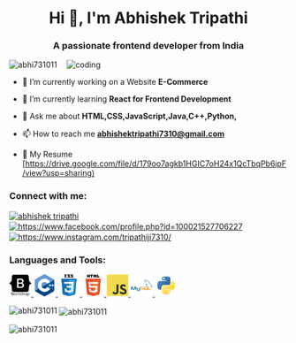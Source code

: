 


<h1 align="center">Hi 👋, I'm Abhishek Tripathi</h1>
<h3 align="center">A passionate frontend developer from India</h3>
<img src="https://user-images.githubusercontent.com/55389276/140866485-8fb1c876-9a8f-4d6a-98dc-08c4981eaf70.gif" alt="coding" align="right" width="400">
<p align="left"> <img src="https://komarev.com/ghpvc/?username=abhi731011&label=Profile%20views&color=0e75b6&style=flat" alt="abhi731011" /> </p>

- 🔭 I’m currently working on a Website **E-Commerce**

- 🌱 I’m currently learning **React for Frontend Development**

- 💬 Ask me about **HTML,CSS,JavaScript,Java,C++,Python,**

- 📫 How to reach me **abhishektripathi7310@gmail.com**

- 📄 My Resume [[https://drive.google.com/file/d/179oo7agkb1HGIC7oH24x1QcTbqPb6ipF/view?usp=sharing)](https://drive.google.com/file/d/1_QkDRWptm3SXuvM4PVreQ0bmvb1spmBQ/view?usp=sharing)

<h3 align="left">Connect with me:</h3>
<p align="left">
<a href="https://www.linkedin.com/in/abhi7310/" target="blank"><img align="center" src="https://raw.githubusercontent.com/rahuldkjain/github-profile-readme-generator/master/src/images/icons/Social/linked-in-alt.svg" alt="abhishek tripathi" height="30" width="40" /></a>
<a href="https://www.facebook.com/profile.php?id=100021527706227" target="blank"><img align="center" src="https://raw.githubusercontent.com/rahuldkjain/github-profile-readme-generator/master/src/images/icons/Social/facebook.svg" alt="https://www.facebook.com/profile.php?id=100021527706227" height="30" width="40" /></a>
<a href="https://www.instagram.com/tripathiji7310/" target="blank"><img align="center" src="https://raw.githubusercontent.com/rahuldkjain/github-profile-readme-generator/master/src/images/icons/Social/instagram.svg" alt="https://www.instagram.com/tripathiji7310/" height="30" width="40" /></a>
</p>

<h3 align="left">Languages and Tools:</h3>
<p align="left"> <a href="https://getbootstrap.com" target="_blank" rel="noreferrer"> <img src="https://raw.githubusercontent.com/devicons/devicon/master/icons/bootstrap/bootstrap-plain-wordmark.svg" alt="bootstrap" width="40" height="40"/> </a> <a href="https://www.w3schools.com/cpp/" target="_blank" rel="noreferrer"> <img src="https://raw.githubusercontent.com/devicons/devicon/master/icons/cplusplus/cplusplus-original.svg" alt="cplusplus" width="40" height="40"/> </a> <a href="https://www.w3schools.com/css/" target="_blank" rel="noreferrer"> <img src="https://raw.githubusercontent.com/devicons/devicon/master/icons/css3/css3-original-wordmark.svg" alt="css3" width="40" height="40"/> </a> <a href="https://www.w3.org/html/" target="_blank" rel="noreferrer"> <img src="https://raw.githubusercontent.com/devicons/devicon/master/icons/html5/html5-original-wordmark.svg" alt="html5" width="40" height="40"/> </a> <a href="https://developer.mozilla.org/en-US/docs/Web/JavaScript" target="_blank" rel="noreferrer"> <img src="https://raw.githubusercontent.com/devicons/devicon/master/icons/javascript/javascript-original.svg" alt="javascript" width="40" height="40"/> </a> <a href="https://www.mysql.com/" target="_blank" rel="noreferrer"> <img src="https://raw.githubusercontent.com/devicons/devicon/master/icons/mysql/mysql-original-wordmark.svg" alt="mysql" width="40" height="40"/> </a> <a href="https://www.python.org" target="_blank" rel="noreferrer"> <img src="https://raw.githubusercontent.com/devicons/devicon/master/icons/python/python-original.svg" alt="python" width="40" height="40"/> </a> </p>

<p><img align="left" src="https://github-readme-stats.vercel.app/api/top-langs?username=abhi731011&show_icons=true&locale=en&layout=compact" alt="abhi731011" /></p>

<p>&nbsp;<img align="center" src="https://github-readme-stats.vercel.app/api?username=abhi731011&show_icons=true&locale=en" alt="abhi731011" /></p>

<p><img align="center" src="https://github-readme-streak-stats.herokuapp.com/?user=abhi731011&" alt="abhi731011" /></p>

